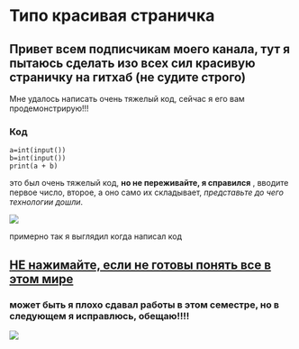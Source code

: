 # Типо красивая страничка
Привет всем подписчикам моего канала, тут я пытаюсь сделать изо всех сил красивую страничку на гитхаб (не судите строго)
---
Мне удалось написать очень тяжелый код, сейчас я его вам продемонстрирую!!!

### Код
```
a=int(input())
b=int(input())
print(a + b)
```
это был очень тяжелый код, __но не переживайте, я справился__ , вводите первое число, второе, а оно само их складывает, _представьте до чего технологии дошли_.

![](https://media1.tenor.com/m/ZXIRs4HvKvsAAAAC/guts-screaming.gif)

примерно так я выглядил когда написал код

[НЕ нажимайте, если не готовы понять все в этом мире](https://www.youtube.com/watch?v=pDYDswLXg9A)
---
### может быть я плохо сдавал работы в этом семестре, но в следующем я исправлюсь, обещаю!!!!

![](https://media1.tenor.com/m/A8WJgxv9eaIAAAAd/evangelion-ayanamirei.gif)
